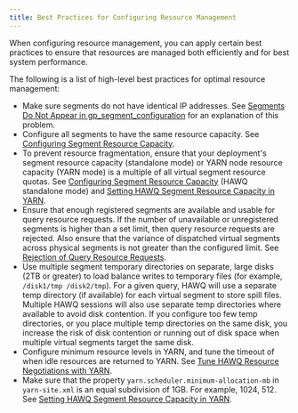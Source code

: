 ```yaml
---
title: Best Practices for Configuring Resource Management
---
```


When configuring resource management, you can apply certain best practices to ensure that resources are managed both efficiently and for best system performance.

The following is a list of high-level best practices for optimal resource management:

-   Make sure segments do not have identical IP addresses. See [Segments Do Not Appear in gp\_segment\_configuration](/200/hawq/troubleshooting/Troubleshooting.html) for an explanation of this problem.
-   Configure all segments to have the same resource capacity. See [Configuring Segment Resource Capacity](ConfigureResourceManagement.html).
-   To prevent resource fragmentation, ensure that your deployment's segment resource capacity \(standalone mode\) or YARN node resource capacity \(YARN mode\) is a multiple of all virtual segment resource quotas. See [Configuring Segment Resource Capacity](ConfigureResourceManagement.html) \(HAWQ standalone mode\) and [Setting HAWQ Segment Resource Capacity in YARN](YARNIntegration.html).
-   Ensure that enough registered segments are available and usable for query resource requests. If the number of unavailable or unregistered segments is higher than a set limit, then query resource requests are rejected. Also ensure that the variance of dispatched virtual segments across physical segments is not greater than the configured limit. See [Rejection of Query Resource Requests](/200/hawq/troubleshooting/Troubleshooting.html).
-   Use multiple segment temporary directories on separate, large disks (2TB or greater) to load balance writes to temporary files (for example, `/disk1/tmp /disk2/tmp`). For a given query, HAWQ will use a separate temp directory (if available) for each virtual segment to store spill files. Multiple HAWQ sessions will also use separate temp directories where available to avoid disk contention. If you configure too few temp directories, or you place multiple temp directories on the same disk, you increase the risk of disk contention or running out of disk space when multiple virtual segments target the same disk. 
-   Configure minimum resource levels in YARN, and tune the timeout of when idle resources are returned to YARN. See [Tune HAWQ Resource Negotiations with YARN](YARNIntegration.html).
-   Make sure that the property `yarn.scheduler.minimum-allocation-mb` in `yarn-site.xml` is an equal subdivision of 1GB. For example, 1024, 512. See [Setting HAWQ Segment Resource Capacity in YARN](YARNIntegration.html#topic_pzf_kqn_c5).
